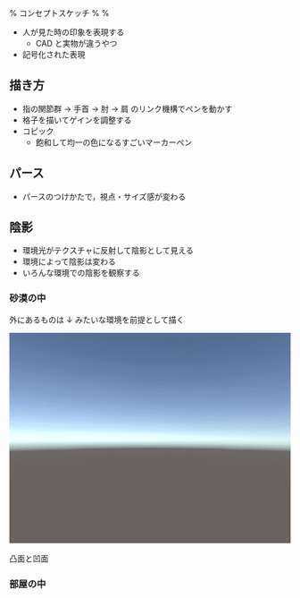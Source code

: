 % コンセプトスケッチ
%
%

- 人が見た時の印象を表現する
  - CAD と実物が違うやつ
- 記号化された表現

## 描き方

- 指の関節群 → 手首 → 肘 → 肩 のリンク機構でペンを動かす
- 格子を描いてゲインを調整する
- コピック
  - 飽和して均一の色になるすごいマーカーペン

## パース

- パースのつけかたで，視点・サイズ感が変わる

## 陰影

- 環境光がテクスチャに反射して陰影として見える
- 環境によって陰影は変わる
- いろんな環境での陰影を観察する

### 砂漠の中

外にあるものは ↓ みたいな環境を前提として描く

![](./unity.png)

凸面と凹面

### 部屋の中



